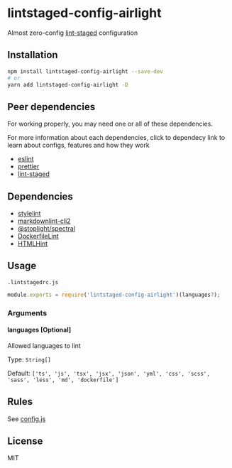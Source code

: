 # lintstaged-config-airlight

Almost zero-config [lint-staged](https://github.com/okonet/lint-staged) configuration

## Installation

```bash
npm install lintstaged-config-airlight --save-dev
# or
yarn add lintstaged-config-airlight -D
```

## Peer dependencies

For working properly, you may need one or all of these dependencies.

For more information about each dependencies, click to dependecy link to learn about configs, features and how they work

- [eslint](http://eslint.org)
- [prettier](https://prettier.io)
- [lint-staged](https://github.com/okonet/lint-staged)

## Dependencies

- [stylelint](https://stylelint.io)
- [markdownlint-cli2](https://github.com/DavidAnson/markdownlint-cli2)
- [@stoplight/spectral](https://github.com/stoplightio/spectral)
- [DockerfileLint](https://github.com/replicatedhq/dockerfilelint)
- [HTMLHint](https://github.com/htmlhint/HTMLHint)

## Usage

`.lintstagedrc.js`

```js
module.exports = require('lintstaged-config-airlight')(languages?);
```

### Arguments

#### **languages** [Optional]

Allowed languages to lint

Type: `String[]`

Default: `['ts', 'js', 'tsx', 'jsx', 'json', 'yml', 'css', 'scss', 'sass', 'less', 'md', 'dockerfile']`

## Rules

See [config.js](./config.js)

## License

MIT
